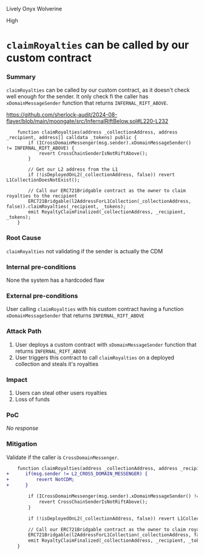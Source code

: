 Lively Onyx Wolverine

High

# `claimRoyalties` can be called by our custom contract

### Summary

`claimRoyalties` can be called by our custom contract, as it doesn't check well enough for the sender. It only check fi the caller has `xDomainMessageSender` function that returns `INFERNAL_RIFT_ABOVE`.

https://github.com/sherlock-audit/2024-08-flayer/blob/main/moongate/src/InfernalRiftBelow.sol#L220-L232
```solidity
    function claimRoyalties(address _collectionAddress, address _recipient, address[] calldata _tokens) public {
        if (ICrossDomainMessenger(msg.sender).xDomainMessageSender() != INFERNAL_RIFT_ABOVE) {
            revert CrossChainSenderIsNotRiftAbove();
        }

        // Get our L2 address from the L1
        if (!isDeployedOnL2(_collectionAddress, false)) revert L1CollectionDoesNotExist();

        // Call our ERC721Bridgable contract as the owner to claim royalties to the recipient
        ERC721Bridgable(l2AddressForL1Collection(_collectionAddress, false)).claimRoyalties(_recipient, _tokens);
        emit RoyaltyClaimFinalized(_collectionAddress, _recipient, _tokens);
    }
```

### Root Cause

`claimRoyalties` not validating if the sender is actually the CDM

### Internal pre-conditions

None the system has a hardcoded flaw

### External pre-conditions

User calling `claimRoyalties` with his custom contract having a function `xDomainMessageSender` that returns `INFERNAL_RIFT_ABOVE`

### Attack Path

1. User deploys a custom contract with `xDomainMessageSender` function  that returns `INFERNAL_RIFT_ABOVE`
2. User triggers this contract to call `claimRoyalties` on a deployed collection and steals it's royalties 

### Impact

1. Users can steal other users royalties
2. Loss of funds 

### PoC

_No response_

### Mitigation

Validate if the caller is `CrossDomainMessenger`.

```diff
    function claimRoyalties(address _collectionAddress, address _recipient, address[] calldata _tokens) public {
+      if(msg.sender != L2_CROSS_DOMAIN_MESSENGER) {  
+          revert NotCDM;
+      }

        if (ICrossDomainMessenger(msg.sender).xDomainMessageSender() != INFERNAL_RIFT_ABOVE) {
            revert CrossChainSenderIsNotRiftAbove();
        }

        if (!isDeployedOnL2(_collectionAddress, false)) revert L1CollectionDoesNotExist();

        // Call our ERC721Bridgable contract as the owner to claim royalties to the recipient
        ERC721Bridgable(l2AddressForL1Collection(_collectionAddress, false)).claimRoyalties(_recipient, _tokens);
        emit RoyaltyClaimFinalized(_collectionAddress, _recipient, _tokens);
    }
```
